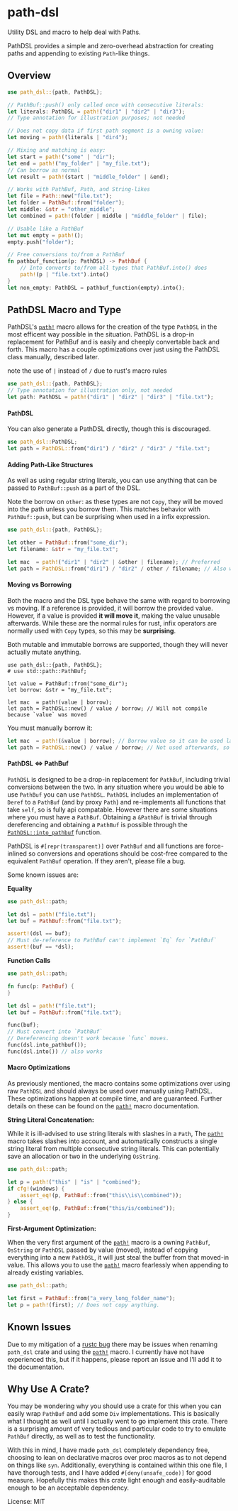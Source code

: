 # path-dsl

Utility DSL and macro to help deal with Paths.

PathDSL provides a simple and zero-overhead abstraction for creating
paths and appending to existing `Path`-like things.

## Overview

```rust
use path_dsl::{path, PathDSL};

// PathBuf::push() only called once with consecutive literals:
let literals: PathDSL = path!("dir1" | "dir2" | "dir3");
// Type annotation for illustration purposes; not needed

// Does not copy data if first path segment is a owning value:
let moving = path!(literals | "dir4");

// Mixing and matching is easy:
let start = path!("some" | "dir");
let end = path!("my_folder" | "my_file.txt");
// Can borrow as normal
let result = path!(start | "middle_folder" | &end);

// Works with PathBuf, Path, and String-likes
let file = Path::new("file.txt");
let folder = PathBuf::from("folder");
let middle: &str = "other_middle";
let combined = path!(folder | middle | "middle_folder" | file);

// Usable like a PathBuf
let mut empty = path!();
empty.push("folder");

// Free conversions to/from a PathBuf
fn pathbuf_function(p: PathDSL) -> PathBuf {
    // Into converts to/from all types that PathBuf.into() does
    path!(p | "file.txt").into()
}
let non_empty: PathDSL = pathbuf_function(empty).into();
```

## PathDSL Macro and Type

PathDSL's [`path!`](https://docs.rs/path-dsl/*/path_dsl/macro.path.html) macro allows for the creation of the type `PathDSL` in the most efficent way possible in the situation.
PathDSL is a drop-in replacement for PathBuf and is easily and cheeply convertable back and forth. This
macro has a couple optimizations over just using the PathDSL class manually, described later.

note the use of `|` instead of `/` due to rust's macro rules

```rust
use path_dsl::{path, PathDSL};
// Type annotation for illustration only, not needed
let path: PathDSL = path!("dir1" | "dir2" | "dir3" | "file.txt");
```

#### PathDSL

You can also generate a PathDSL directly, though this is discouraged.

```rust
use path_dsl::PathDSL;
let path = PathDSL::from("dir1") / "dir2" / "dir3" / "file.txt";
```

#### Adding Path-Like Structures

As well as using regular string literals, you can use anything that can be passed to `PathBuf::push`
as a part of the DSL.

Note the borrow on `other`: as these types are not `Copy`, they will be moved
into the path unless you borrow them. This matches behavior with `PathBuf::push`, but can be surprising
when used in a infix expression.

```rust
use path_dsl::{path, PathDSL};

let other = PathBuf::from("some_dir");
let filename: &str = "my_file.txt";

let mac  = path!("dir1" | "dir2" | &other | filename); // Preferred
let path = PathDSL::from("dir1") / "dir2" / other / filename; // Also works
```

#### Moving vs Borrowing

Both the macro and the DSL type behave the same with regard to borrowing vs moving. If a
reference is provided, it will borrow the provided value. However, if a value is provided
**it will move it**, making the value unusable afterwards. While these are the normal rules
for rust, infix operators are normally used with `Copy` types, so this may be **surprising**.

Both mutable and immutable borrows are supported, though they will never actually mutate anything.

```rust,compile_fail
use path_dsl::{path, PathDSL};
# use std::path::PathBuf;

let value = PathBuf::from("some_dir");
let borrow: &str = "my_file.txt";

let mac  = path!(value | borrow);
let path = PathDSL::new() / value / borrow; // Will not compile because `value` was moved
```

You must manually borrow it:

```rust
let mac  = path!(&value | borrow); // Borrow value so it can be used later
let path = PathDSL::new() / value / borrow; // Not used afterwards, so doesn't need a borrow
```

#### PathDSL <=> PathBuf

`PathDSL` is designed to be a drop-in replacement for `PathBuf`, including trivial conversions
between the two. In any situation where you would be able to use `PathBuf` you can use
`PathDSL`. `PathDSL` includes an implementation of `Deref` to a `PathBuf` (and by proxy `Path`) and re-implements all functions that take `self`, so is fully api compatable.
However there are some situations where you must have a `PathBuf`.
Obtaining a `&PathBuf` is trivial through dereferencing and obtaining a `PathBuf` is possible through the [`PathDSL::into_pathbuf`](https://docs.rs/path-dsl/*/path_dsl/struct.PathDSL.html#method.into_pathbuf) function.

PathDSL is `#[repr(transparent)]` over `PathBuf` and all functions are force-inlined so
conversions and operations should be cost-free compared to the equivalent `PathBuf` operation.
If they aren't, please file a bug.

Some known issues are:

**Equality**

```rust
use path_dsl::path;

let dsl = path!("file.txt");
let buf = PathBuf::from("file.txt");

assert!(dsl == buf);
// Must de-reference to PathBuf can't implement `Eq` for `PathBuf`
assert!(buf == *dsl);
```

**Function Calls**

```rust
use path_dsl::path;

fn func(p: PathBuf) {
}

let dsl = path!("file.txt");
let buf = PathBuf::from("file.txt");

func(buf);
// Must convert into `PathBuf`
// Dereferencing doesn't work because `func` moves.
func(dsl.into_pathbuf());
func(dsl.into()) // also works
```

#### Macro Optimizations

As previously mentioned, the macro contains some optimizations over using raw `PathDSL` and should always
be used over manually using PathDSL. These optimizations happen at compile time, and are guaranteed.
Further details on these can be found on the [`path!`](https://docs.rs/path-dsl/*/path_dsl/macro.path.html) macro documentation.

**String Literal Concatenation:**

While it is ill-advised to use string literals with slashes in a `Path`, The [`path!`](https://docs.rs/path-dsl/*/path_dsl/macro.path.html) macro
takes slashes into account, and automatically constructs a single string literal from multiple
consecutive string literals. This can potentially save an allocation or two in the underlying
`OsString`.

```rust
use path_dsl::path;

let p = path!("this" | "is" | "combined");
if cfg!(windows) {
    assert_eq!(p, PathBuf::from("this\\is\\combined"));
} else {
    assert_eq!(p, PathBuf::from("this/is/combined"));
}
```

**First-Argument Optimization:**

When the very first argument of the [`path!`](https://docs.rs/path-dsl/*/path_dsl/macro.path.html) macro is a owning `PathBuf`, `OsString` or `PathDSL`
passed by value (moved), instead of copying everything into a new `PathDSL`, it will just steal the
buffer from that moved-in value. This allows you to use the [`path!`](https://docs.rs/path-dsl/*/path_dsl/macro.path.html) macro fearlessly when
appending to already existing variables.

```rust
use path_dsl::path;

let first = PathBuf::from("a_very_long_folder_name");
let p = path!(first); // Does not copy anything.

```

## Known Issues

Due to my mitigation of a [rustc bug](https://github.com/rust-lang/rust/issues/63460) there may be
issues when renaming `path_dsl` crate and using the [`path!`](https://docs.rs/path-dsl/*/path_dsl/macro.path.html) macro. I currently have not have
experienced this, but if it happens, please report an issue and I'll add it to the documentation.

## Why Use A Crate?

You may be wondering why you should use a crate for this when you can easily wrap `PathBuf` and
add some `Div` implementations. This is basically what I thought as well until I actually went
to go implement this crate. There is a surprising amount of very tedious and particular code to try to emulate
`PathBuf` directly, as well as to test the functionality.

With this in mind, I have made `path_dsl` completely dependency free, choosing to lean on declarative
macros over proc macros as to not depend on things like `syn`. Additionally, everything is contained within
this one file, I have thorough tests, and I have added `#[deny(unsafe_code)]` for good measure.
Hopefully this makes this crate light enough and easily-auditable enough to be an acceptable dependency.

License: MIT
